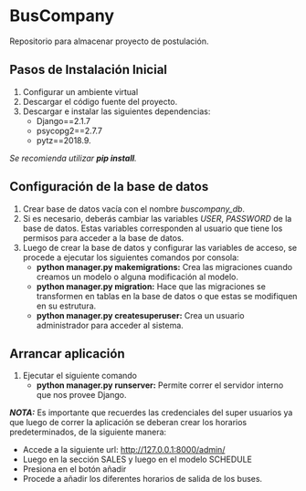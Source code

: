 # BusCompany
Repositorio para almacenar proyecto de postulación.

## Pasos de Instalación Inicial
1. Configurar un ambiente virtual
2. Descargar el código fuente del proyecto.
3. Descargar e instalar las siguientes dependencias:
    * Django==2.1.7
    * psycopg2==2.7.7
    * pytz==2018.9.
    
_Se recomienda utilizar **pip install**._

## Configuración de la base de datos

1. Crear base de datos vacía con el nombre _buscompany_db_.
2. Si es necesario, deberás cambiar las variables _USER_, _PASSWORD_ de la base de datos. 
Estas variables corresponden al usuario que tiene los permisos para acceder a la base de datos.
3. Luego de crear la base de datos y configurar las variables de acceso,
se procede a ejecutar los siguientes comandos por consola:
    * **python manager.py makemigrations:** Crea las migraciones cuando
    creamos un modelo o alguna modificación al modelo.
    * **python manager.py migration:** Hace que las migraciones se transformen en tablas
    en la base de datos o que estas se modifiquen en su estrutura.
    * **python manager.py createsuperuser:** Crea un usuario administrador para acceder al sistema.

## Arrancar aplicación

1. Ejecutar el siguiente comando
    * **python manager.py runserver:** Permite correr el servidor interno que nos 
    provee Django.
    
_**NOTA:**_ Es importante que recuerdes las credenciales del super usuarios ya que
luego de correr la aplicación se deberan crear los horarios predeterminados, de la siguiente
manera:

   * Accede a la siguiente url: http://127.0.0.1:8000/admin/
   * Luego en la sección SALES y luego en el modelo SCHEDULE
   * Presiona en el botón añadir
   * Procede a añadir los diferentes horarios de salida de los buses.
    



